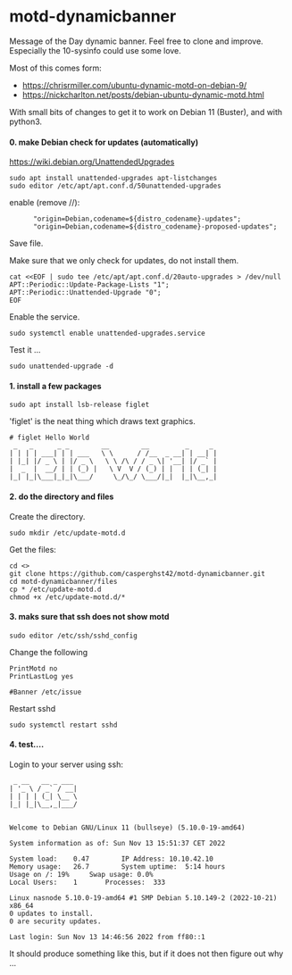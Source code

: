 # motd-dynamicbanner
Message of the Day dynamic banner. 
Feel free to clone and improve. Especially the 10-sysinfo could use some love.

Most of this comes form:
- https://chrisrmiller.com/ubuntu-dynamic-motd-on-debian-9/
- https://nickcharlton.net/posts/debian-ubuntu-dynamic-motd.html

With small bits of changes to get it to work on Debian 11 (Buster), and with python3.

#### 0. make Debian check for updates (automatically)
https://wiki.debian.org/UnattendedUpgrades
```
sudo apt install unattended-upgrades apt-listchanges
sudo editor /etc/apt/apt.conf.d/50unattended-upgrades
```
enable (remove //):
```
      "origin=Debian,codename=${distro_codename}-updates";
      "origin=Debian,codename=${distro_codename}-proposed-updates";
```
Save file.

Make sure that we only check for updates, do not install them.
```
cat <<EOF | sudo tee /etc/apt/apt.conf.d/20auto-upgrades > /dev/null
APT::Periodic::Update-Package-Lists "1";
APT::Periodic::Unattended-Upgrade "0";
EOF
```
Enable the service.
```
sudo systemctl enable unattended-upgrades.service
```
Test it ...
```
sudo unattended-upgrade -d
```


#### 1. install a few packages

```
sudo apt install lsb-release figlet
```
'figlet' is the neat thing which draws text graphics.

```
# figlet Hello World
 _   _      _ _        __        __         _     _
| | | | ___| | | ___   \ \      / /__  _ __| | __| |
| |_| |/ _ \ | |/ _ \   \ \ /\ / / _ \| '__| |/ _` |
|  _  |  __/ | | (_) |   \ V  V / (_) | |  | | (_| |
|_| |_|\___|_|_|\___/     \_/\_/ \___/|_|  |_|\__,_|
```

#### 2. do the directory and files
Create the directory.
```
sudo mkdir /etc/update-motd.d
```
Get the files:
``` 
cd <>
git clone https://github.com/casperghst42/motd-dynamicbanner.git
cd motd-dynamicbanner/files
cp * /etc/update-motd.d
chmod +x /etc/update-motd.d/*
```

#### 3. maks sure that ssh does not show motd
```
sudo editor /etc/ssh/sshd_config
```
Change the following
```
PrintMotd no
PrintLastLog yes

#Banner /etc/issue
```

Restart sshd
```
sudo systemctl restart sshd
```

#### 4. test....
Login to your server using ssh:
```
 _ __   __ _ ___
| '_ \ / _` / __|
| | | | (_| \__ \
|_| |_|\__,_|___/


Welcome to Debian GNU/Linux 11 (bullseye) (5.10.0-19-amd64)

System information as of: Sun Nov 13 15:51:37 CET 2022

System load:	0.47		IP Address:	10.10.42.10
Memory usage:	26.7		System uptime:	5:14 hours
Usage on /:	19%		Swap usage:	0.0%
Local Users:	1		Processes:	333

Linux nasnode 5.10.0-19-amd64 #1 SMP Debian 5.10.149-2 (2022-10-21) x86_64
0 updates to install.
0 are security updates.

Last login: Sun Nov 13 14:46:56 2022 from ff80::1
```
It should produce something like this, but if it does not then figure out why ... 